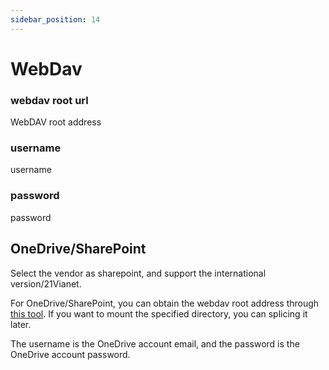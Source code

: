 ```yaml
---
sidebar_position: 14
---
```


# WebDav

### webdav root url

WebDAV root address

### username

username

### password

password

## OneDrive/SharePoint

Select the vendor as sharepoint, and support the international version/21Vianet.

For OneDrive/SharePoint, you can obtain the webdav root address through [this tool](https://tool.nn.ci/onedrive/webdav). If you want to mount the specified directory, you can splicing it later.

The username is the OneDrive account email, and the password is the OneDrive account password.